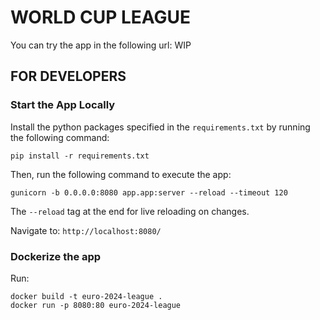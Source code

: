 # WORLD CUP LEAGUE

You can try the app in the following url: WIP

## FOR DEVELOPERS

### Start the App Locally
Install the python packages specified in the `requirements.txt` by running the following command:

```
pip install -r requirements.txt
```

Then, run the following command to execute the app:

```
gunicorn -b 0.0.0.0:8080 app.app:server --reload --timeout 120
```

The `--reload` tag at the end for live reloading on changes.

Navigate to: `http://localhost:8080/`

### Dockerize the app
Run:

```
docker build -t euro-2024-league .
docker run -p 8080:80 euro-2024-league
```